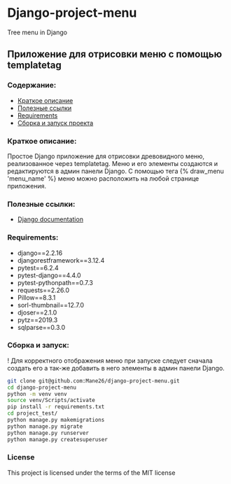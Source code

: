 # Django-project-menu

Tree menu in Django           


## Приложение для отрисовки меню с помощью templatetag

### Содержание:
+ [Краткое описание](#краткое-описание)
+ [Полезные ссылки](#полезные-ссылки)
+ [Requirements](#requirements)
+ [Сборка и запуск проекта](#сборка-и-запуск)        




### Краткое описание:
Простое Django приложение для отрисовки древовидного меню, реализованное через templatetag. Меню и его элементы создаются и редактируются в админ панели Django. С помощью тега {% draw_menu 'menu_name' %} меню можно расположить на любой странице приложения.




### Полезные ссылки:
+ [Django documentation](https://docs.djangoproject.com/en/2.2/)         



### Requirements:
+ django==2.2.16
+ djangorestframework==3.12.4
+ pytest==6.2.4
+ pytest-django==4.4.0
+ pytest-pythonpath==0.7.3
+ requests==2.26.0
+ Pillow==8.3.1
+ sorl-thumbnail==12.7.0
+ djoser==2.1.0
+ pytz==2019.3
+ sqlparse==0.3.0      




### Сборка и запуск:
! Для корректного отображения меню при запуске следует сначала создать его а так-же добавить в него элементы в админ панели Django.
```bash
git clone git@github.com:Mane26/django-project-menu.git
cd django-project-menu
python -m venv venv
source venv/Scripts/activate 
pip install -r requirements.txt
cd project_test/
python manage.py makemigrations
python manage.py migrate
python manage.py runserver
python manage.py createsuperuser
```

### License
This project is licensed under the terms of the MIT license
